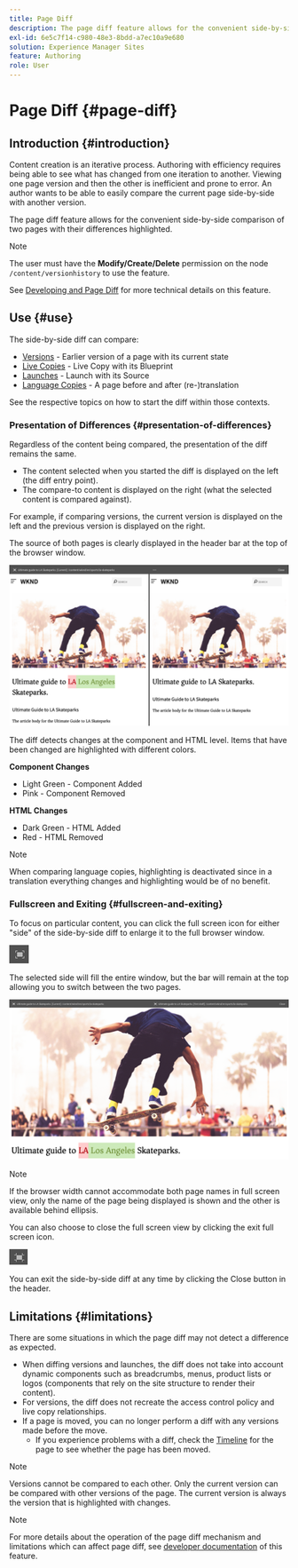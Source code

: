 ```yaml
---
title: Page Diff
description: The page diff feature allows for the convenient side-by-side comparison of two pages with their differences highlighted.
exl-id: 6e5c7f14-c980-48e3-8bdd-a7ec10a9e680
solution: Experience Manager Sites
feature: Authoring
role: User
---
```

# Page Diff {#page-diff}

## Introduction {#introduction}

Content creation is an iterative process. Authoring with efficiency requires being able to see what has changed from one iteration to another. Viewing one page version and then the other is inefficient and prone to error. An author wants to be able to easily compare the current page side-by-side with another version.

The page diff feature allows for the convenient side-by-side comparison of two pages with their differences highlighted.

>[!NOTE]
>
>The user must have the **Modify/Create/Delete** permission on the node `/content/versionhistory` to use the feature.
>
>See [Developing and Page Diff](/help/implementing/developing/introduction/page-diff.md#operation-details) for more technical details on this feature.

## Use {#use}

The side-by-side diff can compare:

* [Versions](/help/sites-cloud/authoring/sites-console/page-versions.md#comparing-a-version-with-current-page) - Earlier version of a page with its current state
* [Live Copies](/help/sites-cloud/administering/msm/creating-live-copies.md#comparing-a-live-copy-page-with-a-blueprint-page) - Live Copy with its Blueprint
* [Launches](/help/sites-cloud/authoring/launches/editing.md#comparing-a-launch-page-to-its-source-page) - Launch with its Source
* [Language Copies](/help/sites-cloud/administering/translation/managing-projects.md#comparing-language-copies) - A page before and after (re-)translation

See the respective topics on how to start the diff within those contexts.

### Presentation of Differences {#presentation-of-differences}

Regardless of the content being compared, the presentation of the diff remains the same.

* The content selected when you started the diff is displayed on the left (the diff entry point).
* The compare-to content is displayed on the right (what the selected content is compared against).

For example, if comparing versions, the current version is displayed on the left and the previous version is displayed on the right.

The source of both pages is clearly displayed in the header bar at the top of the browser window.

![Versions side-by-side view](/help/sites-cloud/authoring/assets/versions-side-by-side.png)

The diff detects changes at the component and HTML level. Items that have been changed are highlighted with different colors.

**Component Changes**

* Light Green - Component Added
* Pink - Component Removed

**HTML Changes**

* Dark Green - HTML Added
* Red - HTML Removed

>[!NOTE]
>
>When comparing language copies, highlighting is deactivated since in a translation everything changes and highlighting would be of no benefit.

### Fullscreen and Exiting {#fullscreen-and-exiting}

To focus on particular content, you can click the full screen icon for either "side" of the side-by-side diff to enlarge it to the full browser window.

![Full screen button](/help/sites-cloud/authoring/assets/versions-full-screen.png)

The selected side will fill the entire window, but the bar will remain at the top allowing you to switch between the two pages.

![Full screen mode](/help/sites-cloud/authoring/assets/versions-full-screen-mode.png)

>[!NOTE]
>
>If the browser width cannot accommodate both page names in full screen view, only the name of the page being displayed is shown and the other is available behind ellipsis.

You can also choose to close the full screen view by clicking the exit full screen icon.

![Exit full screen mode](/help/sites-cloud/authoring/assets/versions-exit-full-screen.png)

You can exit the side-by-side diff at any time by clicking the Close button in the header.

## Limitations {#limitations}

There are some situations in which the page diff may not detect a difference as expected.

* When diffing versions and launches, the diff does not take into account dynamic components such as breadcrumbs, menus, product lists or logos (components that rely on the site structure to render their content).
* For versions, the diff does not recreate the access control policy and live copy relationships.
* If a page is moved, you can no longer perform a diff with any versions made before the move.
  * If you experience problems with a diff, check the [Timeline](/help/sites-cloud/authoring/basic-handling.md#timeline) for the page to see whether the page has been moved.

>[!NOTE]
>
>Versions cannot be compared to each other. Only the current version can be compared with other versions of the page. The current version is always the version that is highlighted with changes.

>[!NOTE]
>
>For more details about the operation of the page diff mechanism and limitations which can affect page diff, see [developer documentation](/help/implementing/developing/introduction/page-diff.md) of this feature.
